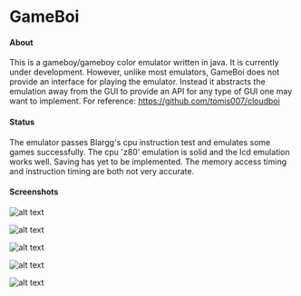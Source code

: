 # GameBoi

#### About
This is a gameboy/gameboy color emulator written in java. It is currently
under development. However, unlike most emulators, GameBoi does not 
provide an interface for playing the emulator. Instead it abstracts the 
emulation away from the GUI to provide an API for any type of GUI one may 
want to implement. For reference: https://github.com/tomis007/cloudboi
 

#### Status
The emulator passes Blargg's cpu instruction test and
emulates some games successfully. The cpu 'z80' emulation
is solid and the lcd emulation works well. Saving has yet to be implemented.
The memory access timing and instruction timing are both not very accurate.

#### Screenshots  

![alt text][cpu_instr]  

![alt text][mario_1]  

![alt text][mario_2]  

![alt text][link]  

![alt text][pokemon]  



[cpu_instr]: https://github.com/tomis007/gameboi/blob/master/screenshots/blargg_cpu_instructions.png
[mario_1]: https://github.com/tomis007/gameboi/blob/master/screenshots/mario_land_2_1.png
[mario_2]: https://github.com/tomis007/gameboi/blob/master/screenshots/mario_land_2_2.png
[link]: https://github.com/tomis007/gameboi/blob/master/screenshots/Links_Awakening.png
[pokemon]: https://github.com/tomis007/gameboi/blob/master/screenshots/pokemon.png
